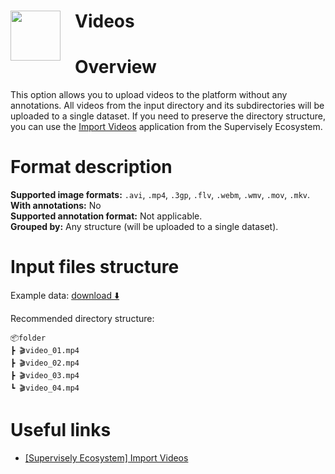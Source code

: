 <h1 align="left" style="border-bottom: 0"> <img align="left" src="https://github.com/supervisely-ecosystem/import-wizard-docs/assets/48913536/4f4ed82c-5567-4aa1-a729-dae5f04ae563" width="80" style="padding-right: 20px;"> Videos </h1>

# Overview

This option allows you to upload videos to the platform without any annotations. All videos from the input directory and its subdirectories will be uploaded to a single dataset. If you need to preserve the directory structure, you can use the <a href="../../../../supervisely-ecosystem/import-videos-supervisely" target="_blank">Import Videos</a> application from the Supervisely Ecosystem.

# Format description

**Supported image formats:** `.avi`, `.mp4`, `.3gp`, `.flv`, `.webm`, `.wmv`, `.mov`, `.mkv`.<br>
**With annotations:** No<br>
**Supported annotation format:** Not applicable.<br>
**Grouped by:** Any structure (will be uploaded to a single dataset).<br>

# Input files structure

Example data: [download ⬇️](https://github.com/supervisely-ecosystem/import-wizard-docs/files/15025182/sample_videos.zip)<br>

Recommended directory structure:

```text
📦folder
┣ 🎬video_01.mp4
┣ 🎬video_02.mp4
┣ 🎬video_03.mp4
┗ 🎬video_04.mp4
```

# Useful links

- <a href="../../../../supervisely-ecosystem/import-videos-supervisely" target="_blank">[Supervisely Ecosystem] Import Videos</a>
